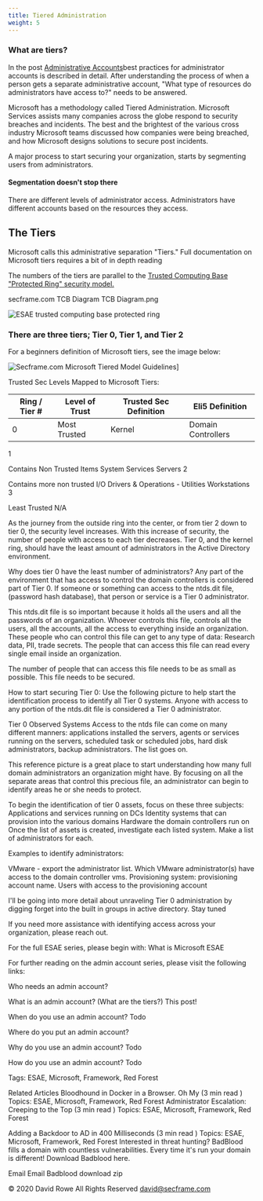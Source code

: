 ```yaml
---
title: Tiered Administration
weight: 5
---
```



### What are tiers?
 
 
In the post [Administrative Accounts](redforest/phase1/adminaccounts)best practices for administrator accounts is  described in detail. After understanding the process of when a person gets a separate administrative account, "What type of resources do administrators have access to?" needs to be answered.


 Microsoft has a methodology called Tiered Administration. Microsoft Services assists many companies across the globe respond to security breaches and incidents. The best and the brightest of the various cross industry Microsoft teams discussed how companies were being breached, and how Microsoft designs solutions to secure post incidents. 
 
A major process to start securing your organization, starts by segmenting users from administrators. 

#### Segmentation doesn't stop there

There are different levels of administrator access.  Administrators have different accounts based on the resources they access.

## The Tiers
Microsoft calls this administrative separation "Tiers." Full documentation on Microsoft tiers requires a bit of in depth reading

The numbers of the tiers are parallel to the [Trusted Computing Base "Protected Ring" security model.](https://en.wikipedia.org/wiki/Trusted_computing_base)
 

secframe.com TCB Diagram
TCB Diagram.png
 
![ESAE trusted computing base protected ring](</redforest/phase1/images/TCB Diagram.png?classes=shadow>)

### There are three tiers; Tier 0, Tier 1, and Tier 2

For a beginners definition of Microsoft tiers, see the image below:

![Secframe.com Microsoft Tiered Model Guidelines](</redforest/phase1/images/ecframe.com Microsoft Tiered Model Guidelines.png?classes=shadow>)]
 

Trusted Sec Levels Mapped to Microsoft Tiers:
 

| Ring / Tier #	| Level of Trust | Trusted Sec Definition | Eli5 Definition |
| ------------- | -------------- | ---------------------- | --------------- |
| 0 | Most Trusted |	Kernel |	Domain Controllers |
1

Contains Non Trusted Items	System Services	Servers
2

Contains more non trusted	I/O Drivers & Operations - Utilities	Workstations 
3

Least Trusted	 	N/A
 

 As the journey from the outside ring into the center, or from tier 2 down to tier 0, the security level increases.  With this increase of security, the number of people with access to each tier decreases. Tier 0, and the kernel ring, should have the least amount of administrators in the Active Directory environment.

 

Why does tier 0 have the least number of administrators?
Any part of the environment that has access to control the domain controllers is considered part of Tier 0. If someone or something can access to the ntds.dit file, (password hash database), that person or service is a Tier 0 administrator.

This ntds.dit file is so important because it holds all the users and all the passwords of an organization. Whoever controls this file, controls all the users, all the accounts, all the access to everything inside an organization. These people who can control this file can get to any type of data: Research data, PII, trade secrets. The people that can access this file can read every single email inside an organization.

 The number of people that can access this file needs to be as small as possible. This file needs to be secured.

 

How to start securing Tier 0:
Use the following picture to help start the identification process to identify all Tier 0 systems. Anyone with access to any portion of the ntds.dit file is considered a Tier 0 administrator.

 

Tier 0 Observed Systems
Access to the ntds file can come on many different manners: applications installed the servers, agents or services running on the servers, scheduled task or scheduled jobs, hard disk administrators, backup administrators. The list goes on.

This reference picture is a great place to start understanding how many full domain administrators an organization might have. By focusing on all the separate areas that control this precious file, an administrator can begin to identify areas he or she needs to protect.

 

 
To begin the identification of tier 0 assets, focus on these three subjects:
Applications and services running on DCs
Identity systems that can provision into the various domains
Hardware the domain controllers run on
Once the list of assets is created, investigate each listed system. Make a list of administrators for each.

Examples to identify administrators:

VMware - export the administrator list. Which VMware administrator(s) have access to the domain controller vms.
Provisioning system: provisioning account name. Users with access to the provisioning account
 

I'll be going into more detail about unraveling Tier 0 administration by digging forget into the built in groups in active directory. Stay tuned

 

If you need more assistance with identifying access across your organization, please reach out.

 

 

For the full ESAE series, please begin with: What is Microsoft ESAE

 

For further reading on the admin account series, please visit the following links:

Who needs an admin account?

What is an admin account? (What are the tiers?) This post!

When do you use an admin account? Todo

Where do you put an admin account?

Why do you use an admin account? Todo

How do you use an admin account? Todo

 

Tags: ESAE, Microsoft, Framework, Red Forest


 
Related Articles
Bloodhound in Docker in a Browser. Oh My
(3 min read )
Topics: ESAE, Microsoft, Framework, Red Forest
Administrator Escalation: Creeping to the Top
(3 min read )
Topics: ESAE, Microsoft, Framework, Red Forest

 
Adding a Backdoor to AD in 400 Milliseconds
(3 min read )
Topics: ESAE, Microsoft, Framework, Red Forest
Interested in threat hunting?
BadBlood fills a domain with countless vulnerabilities. Every time it's run your domain is different! Download Badblood here.

Email
Email
Badblood download zip
 
 
© 2020 David Rowe All Rights Reserved david@secframe.com
